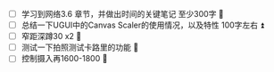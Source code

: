 - [ ] 学习到网络3.6 章节，并做出时间的关键笔记 至少300字 🔺
- [ ] 总结一下UGUI中的Canvas Scaler的使用情况，以及特性 100字左右 ⏫ 
- [ ] 窄距深蹲30 x2 🔼 
- [ ] 测试一下拍照测试卡路里的功能 🔼 
- [ ] 控制摄入再1600-1800 🔁  